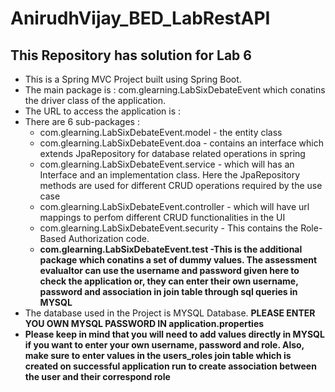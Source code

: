 # AnirudhVijay_BED_LabRestAPI
## This Repository has solution for Lab 6

* This is a Spring MVC Project built using Spring Boot.
* The main package is : com.glearning.LabSixDebateEvent which conatins the driver class of the application.
* The URL to access the application is : 
* There are 6 sub-packages :
    * com.glearning.LabSixDebateEvent.model - the entity class
    * com.glearning.LabSixDebateEvent.doa - contains an interface which extends JpaRepository for database related operations in spring
    * com.glearning.LabSixDebateEvent.service - which will has an Interface and an implementation class. Here the JpaRepository methods are used for                                                               different CRUD operations required by the use case
    * com.glearning.LabSixDebateEvent.controller - which will have url mappings to perfom different CRUD functionalities in the UI
    * com.glearning.LabSixDebateEvent.security - This contains the Role-Based Authorization code.
    * **com.glearning.LabSixDebateEvent.test -This is the additional package which conatins a set of dummy values. The assessment evalualtor can use the username and password given here to check the application or, they can enter their own username, password and association in join table through sql queries in MYSQL**
* The database used in the Project is MYSQL Database. **PLEASE ENTER YOU OWN MYSQL PASSWORD IN application.properties**
* **Please keep in mind  that you will need to add values directly in MYSQL if you want to enter your own username, password and role. Also, make sure to enter values in the users_roles join table which is created on successful application run to create association between the user and their correspond role**

